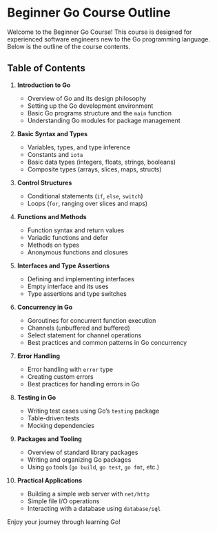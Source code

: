 # Beginner Go Course Outline

Welcome to the Beginner Go Course! This course is designed for experienced software engineers new to the Go programming language. Below is the outline of the course contents.

## Table of Contents

1. **Introduction to Go**

   - Overview of Go and its design philosophy
   - Setting up the Go development environment
   - Basic Go programs structure and the `main` function
   - Understanding Go modules for package management

2. **Basic Syntax and Types**

   - Variables, types, and type inference
   - Constants and `iota`
   - Basic data types (integers, floats, strings, booleans)
   - Composite types (arrays, slices, maps, structs)

3. **Control Structures**

   - Conditional statements (`if`, `else`, `switch`)
   - Loops (`for`, ranging over slices and maps)

4. **Functions and Methods**

   - Function syntax and return values
   - Variadic functions and defer
   - Methods on types
   - Anonymous functions and closures

5. **Interfaces and Type Assertions**

   - Defining and implementing interfaces
   - Empty interface and its uses
   - Type assertions and type switches

6. **Concurrency in Go**

   - Goroutines for concurrent function execution
   - Channels (unbuffered and buffered)
   - Select statement for channel operations
   - Best practices and common patterns in Go concurrency

7. **Error Handling**

   - Error handling with `error` type
   - Creating custom errors
   - Best practices for handling errors in Go

8. **Testing in Go**

   - Writing test cases using Go’s `testing` package
   - Table-driven tests
   - Mocking dependencies

9. **Packages and Tooling**

   - Overview of standard library packages
   - Writing and organizing Go packages
   - Using `go` tools (`go build`, `go test`, `go fmt`, etc.)

10. **Practical Applications**
    - Building a simple web server with `net/http`
    - Simple file I/O operations
    - Interacting with a database using `database/sql`

Enjoy your journey through learning Go!
